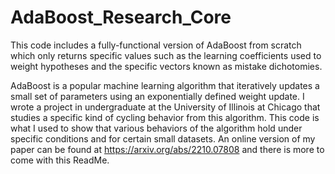 # AdaBoost_Research_Core
This code includes a fully-functional version of AdaBoost from scratch which only 
returns specific values such as the learning coefficients used to weight hypotheses and
the specific vectors known as mistake dichotomies.

AdaBoost is a popular machine learning algorithm that iteratively updates a small set of parameters
using an exponentially defined weight update. I wrote a project in undergraduate at the University of Illinois at Chicago
that studies a specific kind of cycling behavior from this algorithm. This code is what I used to show that various 
behaviors of the algorithm hold under specific conditions and for certain small datasets. An online version of my paper
can be found at https://arxiv.org/abs/2210.07808 and there is more to come with this ReadMe.
